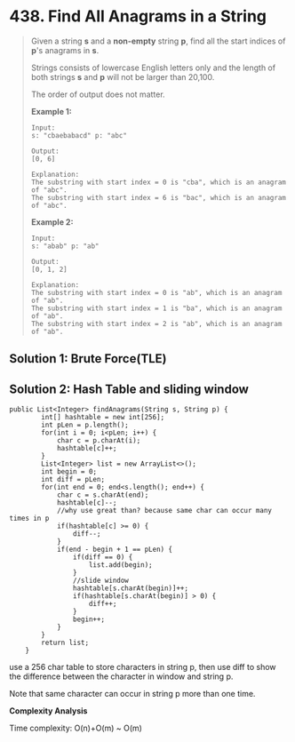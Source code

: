 # 438. Find All Anagrams in a String

> Given a string **s** and a **non-empty** string **p**, find all the start indices of **p**'s anagrams in **s**.
>
> Strings consists of lowercase English letters only and the length of both strings **s** and **p** will not be larger than 20,100.
>
> The order of output does not matter.
>
> **Example 1:**
>
> ```text
> Input:
> s: "cbaebabacd" p: "abc"
>
> Output:
> [0, 6]
>
> Explanation:
> The substring with start index = 0 is "cba", which is an anagram of "abc".
> The substring with start index = 6 is "bac", which is an anagram of "abc".
> ```
>
> **Example 2:**
>
> ```text
> Input:
> s: "abab" p: "ab"
>
> Output:
> [0, 1, 2]
>
> Explanation:
> The substring with start index = 0 is "ab", which is an anagram of "ab".
> The substring with start index = 1 is "ba", which is an anagram of "ab".
> The substring with start index = 2 is "ab", which is an anagram of "ab".
> ```

## Solution 1: Brute Force\(TLE\)

## Solution 2: Hash Table and sliding window

```text
public List<Integer> findAnagrams(String s, String p) {
        int[] hashtable = new int[256];
        int pLen = p.length();
        for(int i = 0; i<pLen; i++) {
            char c = p.charAt(i);
            hashtable[c]++;
        }
        List<Integer> list = new ArrayList<>();
        int begin = 0;
        int diff = pLen;
        for(int end = 0; end<s.length(); end++) {
            char c = s.charAt(end);
            hashtable[c]--;
            //why use great than? because same char can occur many times in p
            if(hashtable[c] >= 0) {
                diff--;
            }
            if(end - begin + 1 == pLen) {
                if(diff == 0) {
                    list.add(begin);
                }
                //slide window
                hashtable[s.charAt(begin)]++;
                if(hashtable[s.charAt(begin)] > 0) {
                    diff++;
                }
                begin++;
            }
        }
        return list;
    }
```

use a 256 char table to store characters in string p, then use diff to show the difference between the character in window and string p.

Note that same character can occur in string p more than one time.

**Complexity Analysis**

Time complexity: O\(n\)+O\(m\) ~ O\(m\)

